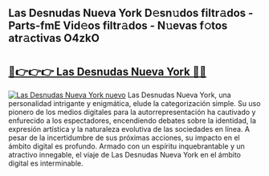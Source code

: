## Las Desnudas Nueva York D𝚎sn𝚞dos filtr𝚊dos - Parts-fmE Vid𝚎os filtr𝚊dos - N𝚞evas f𝚘tos atr𝚊ctivas O4zkO

# <h2><a href="http://mb605vd.tromn.icu/?c=Las+Desnudas+Nueva+York">🔗👉👉👉 Las Desnudas Nueva York 🔗🔗</a></h2>

[![Las Desnudas Nueva York nuevo](https://i.imgur.com/pEAQMta.gif)](http://mb605vd.tromn.icu/?c=Las+Desnudas+Nueva+York)
Las Desnudas Nueva York, una personalidad intrigante y enigmática, elude la categorización simple. Su uso pionero de los medios digitales para la autorrepresentación ha cautivado y enfurecido a los espectadores, encendiendo debates sobre la identidad, la expresión artística y la naturaleza evolutiva de las sociedades en línea. A pesar de la incertidumbre de sus próximas acciones, su impacto en el ámbito digital es profundo. Armado con un espíritu inquebrantable y un atractivo innegable, el viaje de Las Desnudas Nueva York en el ámbito digital es interminable.
